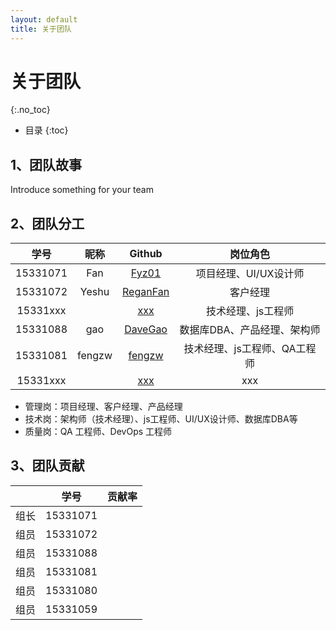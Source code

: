```yaml
---
layout: default
title: 关于团队
---
```


# 关于团队
{:.no_toc}

* 目录
{:toc}

## 1、团队故事

Introduce something for your team

## 2、团队分工

|学号|昵称|Github|岗位角色|
|:--:|:--:|:--:|:--:|
|15331071|Fan|[Fyz01](https://github.com/Fyz01)|项目经理、UI/UX设计师|
|15331072| Yeshu |[ReganFan](https://github.com/ReganFan)|客户经理|
|15331xxx| |[xxx]()|技术经理、js工程师|
|15331088|gao|[DaveGao](https://github.com/DaveGao)|数据库DBA、产品经理、架构师|
|15331081|fengzw |[fengzw](https://github.com/fengzw0809)|技术经理、js工程师、QA工程师|
|15331xxx| |[xxx]()|xxx|

* 管理岗：项目经理、客户经理、产品经理
* 技术岗：架构师（技术经理）、js工程师、UI/UX设计师、数据库DBA等
* 质量岗：QA 工程师、DevOps 工程师

## 3、团队贡献    
|    |学号    | 贡献率|    
|----|-----   | -----|    
|组长|15331071|      |    
|组员|15331072|      |    
|组员|15331088|      |    
|组员|15331081|      |    
|组员|15331080|      |    
|组员|15331059|      |    
